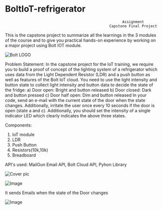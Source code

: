 #                                                       BoltIoT-refrigerator

                                                          Assignment 
                                                    Capstone Final Project

This is the capstone project to summarize all the learnings in the 3 modules of the course and to give you practical hands-on experience by working on a major project using Bolt IOT module. 







![Bolt LOGO](https://github.com/HarshaManoj/BoltIoT-refrigerator/blob/master/Bolt.jpg)

Problem Statement:
In the capstone project for the IoT training, we require you to build a proof of concept of the lighting system of a refrigerator which uses data from the Light Dependent Resistor (LDR) and a push button as well as features of the Bolt IoT cloud. You need to use the light intensity and button state to collect light intensity and button data to decide the state of the fridge:
a) Door open: Bright and button released
b) Door closed: Dark and button pressed
c) Door half open: Dim and button released
In your code, send an e-mail with the current state of the door when the state changes. Additionally, irritate the user once every 10 seconds if the door is open (state a and c). Additionally, you should set the intensity of a single indicator LED which clearly indicates the above three states. 

Components:
1) IoT module
2) LDR
3) Push Button
4) Resistors(10k,10k)
5) Breadboard

API's used:
MailGun Email API, 
Bolt Cloud API, 
Pyhon Library

![Cover pic](https://github.com/HarshaManoj/IoT-refrigerator/blob/master/cover.jpg)



![Image](https://github.com/HarshaManoj/BoltIoT-refrigerator/blob/master/20181004_161940.jpg)


It sends Emails when the state of the Door changes

![Image](https://github.com/HarshaManoj/BoltIoT-refrigerator/blob/master/Email%20output.png)


